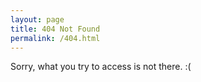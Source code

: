 ```yaml
---
layout: page
title: 404 Not Found
permalink: /404.html
---
```



Sorry, what you try to access is not there. :(

